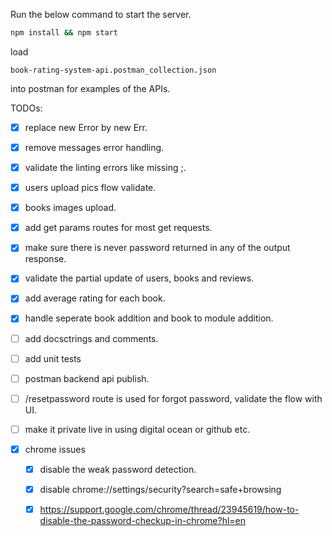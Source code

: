 Run the below command to start the server.
```sh
npm install && npm start
```


load 
```
book-rating-system-api.postman_collection.json
```
into postman for examples of the APIs.

TODOs:
- [x] replace new Error by new Err.
- [x] remove messages error handling.
- [x] validate the linting errors like missing ;.
- [x] users upload pics flow validate.
- [x] books images upload.
- [x] add get params routes for most get requests.
- [x] make sure there is never password returned in any of the output response.
- [x] validate the partial update of users, books and reviews.
- [x] add average rating for each book.
- [x] handle seperate book addition and book to module addition.

- [ ] add docsctrings and comments.
- [ ] add unit tests
- [ ] postman backend api publish.
- [ ] /resetpassword route is used for forgot password, validate the flow with UI.
- [ ] make it private live in using digital ocean or github etc.



- [x] chrome issues
    - [x] disable the weak password detection.
    - [x] disable chrome://settings/security?search=safe+browsing
    - [x] https://support.google.com/chrome/thread/23945619/how-to-disable-the-password-checkup-in-chrome?hl=en

